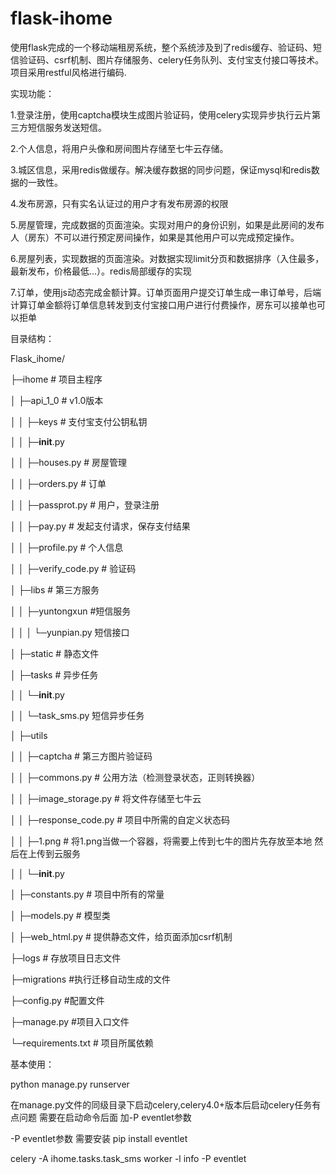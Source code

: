 # flask-ihome

使用flask完成的一个移动端租房系统，整个系统涉及到了redis缓存、验证码、短信验证码、csrf机制、图片存储服务、celery任务队列、支付宝支付接口等技术。项目采用restful风格进行编码.

实现功能：
  
  1.登录注册，使用captcha模块生成图片验证码，使用celery实现异步执行云片第三方短信服务发送短信。
  
  2.个人信息，将用户头像和房间图片存储至七牛云存储。
  
  3.城区信息，采用redis做缓存。解决缓存数据的同步问题，保证mysql和redis数据的一致性。
  
  4.发布房源，只有实名认证过的用户才有发布房源的权限
  
  5.房屋管理，完成数据的页面渲染。实现对用户的身份识别，如果是此房间的发布人（房东）不可以进行预定房间操作，如果是其他用户可以完成预定操作。
  
  6.房屋列表，实现数据的页面渲染。对数据实现limit分页和数据排序（入住最多，最新发布，价格最低...）。redis局部缓存的实现
  
  7.订单，使用js动态完成金额计算。订单页面用户提交订单生成一串订单号，后端计算订单金额将订单信息转发到支付宝接口用户进行付费操作，房东可以接单也可以拒单
  
目录结构：

Flask_ihome/

├─ihome # 项目主程序

│  ├─api_1_0  # v1.0版本

│  │  ├─keys  # 支付宝支付公钥私钥

│  │  ├─__init__.py 

│  │  ├─houses.py # 房屋管理

│  │  ├─orders.py # 订单

│  │  ├─passprot.py # 用户，登录注册

│  │  ├─pay.py # 发起支付请求，保存支付结果

│  │  ├─profile.py # 个人信息

│  │  ├─verify_code.py # 验证码

│  ├─libs # 第三方服务

│  │  ├─yuntongxun  #短信服务

│  │  │  └─yunpian.py 短信接口

│  ├─static # 静态文件  

│  ├─tasks  # 异步任务

│  │  └─__init__.py

│  │  └─task_sms.py 短信异步任务

│  ├─utils

│  │  ├─captcha # 第三方图片验证码

│  │  ├─commons.py # 公用方法（检测登录状态，正则转换器）

│  │  ├─image_storage.py # 将文件存储至七牛云

│  │  ├─response_code.py # 项目中所需的自定义状态码

│  │  ├─1.png # 将1.png当做一个容器，将需要上传到七牛的图片先存放至本地 然后在上传到云服务

│  │  └─__init__.py

│  ├─constants.py  # 项目中所有的常量

│  ├─models.py  # 模型类

│  ├─web_html.py  # 提供静态文件，给页面添加csrf机制

├─logs  # 存放项目日志文件

├─migrations  #执行迁移自动生成的文件

├─config.py  #配置文件

├─manage.py  #项目入口文件

└─requirements.txt  # 项目所属依赖
    


基本使用：

  python manage.py runserver 
  
  在manage.py文件的同级目录下启动celery,celery4.0+版本后启动celery任务有点问题 需要在启动命令后面 加-P eventlet参数
  
  -P eventlet参数 需要安装  pip install eventlet
  
  celery -A ihome.tasks.task_sms worker -l info -P eventlet
